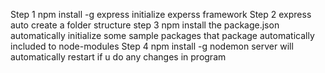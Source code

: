 Step 1	npm install -g express	initialize experss framework
Step 2	express	auto create a folder structure
step 3	npm install	the package.json automatically initialize some sample packages that package automatically included to node-modules
Step 4	npm install -g nodemon	server will automatically restart if u do any changes in program
